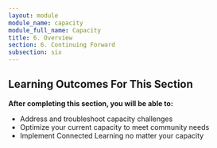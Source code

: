 ```yaml
---
layout: module
module_name: capacity
module_full_name: Capacity
title: 6. Overview
section: 6. Continuing Forward
subsection: six
---
```


## Learning Outcomes For This Section

**After completing this section, you will be able to:**
<ul class="fancy">
	<li>Address and troubleshoot capacity challenges</li>
  <li>Optimize your current capacity to meet community needs</li>
  <li>Implement Connected Learning no matter your capacity</li>
</ul>
